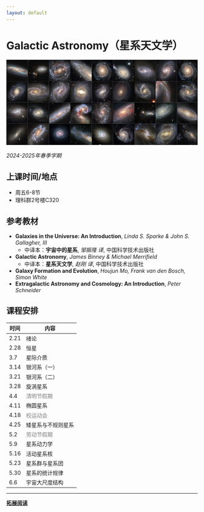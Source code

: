 ```yaml
---
layout: default
---
```


# Galactic Astronomy（星系天文学）

![](../../image/Galaxy.jpg)

*2024-2025年春季学期*

## 上课时间/地点

* 周五6-8节
* 理科群2号楼C320

## 参考教材

* **Galaxies in the Universe: An Introduction**, *Linda S. Sparke & John S. Gallagher, III*
    * 中译本：**宇宙中的星系**, *邹振隆 译*, 中国科学技术出版社
* **Galactic Astronomy**, *James Binney & Michael Merrifield*
    * 中译本：**星系天文学**, *赵刚 译*, 中国科学技术出版社
* **Galaxy Formation and Evolution**, *Houjun Mo, Frank van den Bosch, Simon White*
* **Extragalactic Astronomy and Cosmology: An Introduction**, *Peter Schneider*

## 课程安排

时间 | 内容 
----|----
2.21 | 绪论
2.28 | 恒星
3.7  | 星际介质
3.14 | 银河系（一）
3.21 | 银河系（二）
3.28 | 旋涡星系
4.4  | <span style="color: gray;">清明节假期</span>
4.11 | 椭圆星系
4.18 | <span style="color: gray;">校运动会</span>
4.25 | 矮星系与不规则星系
5.2  | <span style="color: gray;">劳动节假期</span>
5.9  | 星系动力学
5.16 | 活动星系核
5.23 | 星系群与星系团
5.30 | 星系的统计规律
6.6  | 宇宙大尺度结构

----

[**拓展阅读**](GalaxyRef.md)